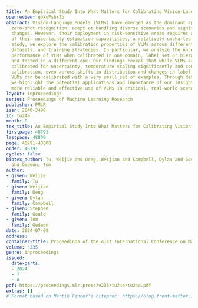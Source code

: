 ```yaml
---
title: An Empirical Study Into What Matters for Calibrating Vision-Language Models
openreview: qoxuPshrZb
abstract: Vision-Language Models (VLMs) have emerged as the dominant approach for
  zero-shot recognition, adept at handling diverse scenarios and significant distribution
  changes. However, their deployment in risk-sensitive areas requires a deeper understanding
  of their uncertainty estimation capabilities, a relatively uncharted area. In this
  study, we explore the calibration properties of VLMs across different architectures,
  datasets, and training strategies. In particular, we analyze the uncertainty estimation
  performance of VLMs when calibrated in one domain, label set or hierarchy level,
  and tested in a different one. Our findings reveal that while VLMs are not inherently
  calibrated for uncertainty, temperature scaling significantly and consistently improves
  calibration, even across shifts in distribution and changes in label set. Moreover,
  VLMs can be calibrated with a very small set of examples. Through detailed experimentation,
  we highlight the potential applications and importance of our insights, aiming for
  more reliable and effective use of VLMs in critical, real-world scenarios.
layout: inproceedings
series: Proceedings of Machine Learning Research
publisher: PMLR
issn: 2640-3498
id: tu24a
month: 0
tex_title: An Empirical Study Into What Matters for Calibrating Vision-Language Models
firstpage: 48791
lastpage: 48808
page: 48791-48808
order: 48791
cycles: false
bibtex_author: Tu, Weijie and Deng, Weijian and Campbell, Dylan and Gould, Stephen
  and Gedeon, Tom
author:
- given: Weijie
  family: Tu
- given: Weijian
  family: Deng
- given: Dylan
  family: Campbell
- given: Stephen
  family: Gould
- given: Tom
  family: Gedeon
date: 2024-07-08
address:
container-title: Proceedings of the 41st International Conference on Machine Learning
volume: '235'
genre: inproceedings
issued:
  date-parts:
  - 2024
  - 7
  - 8
pdf: https://proceedings.mlr.press/v235/tu24a/tu24a.pdf
extras: []
# Format based on Martin Fenner's citeproc: https://blog.front-matter.io/posts/citeproc-yaml-for-bibliographies/
---
```

